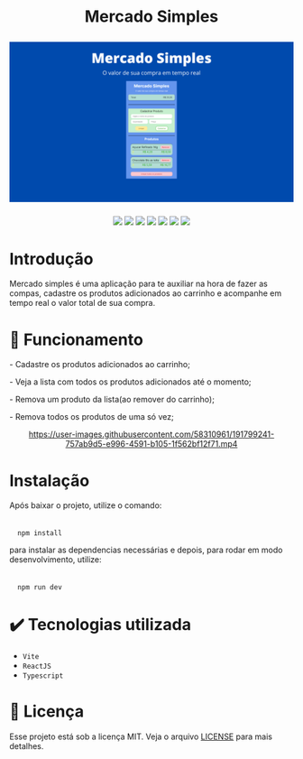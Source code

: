 <h1 align="center">
  <p align="center">Mercado Simples</p>
  <a href="">
    <img src="./src/utils/capa.png" alt="Mercado Simples Capa" />
  </a>
</h1>

<p align="center">
  <img src="https://img.shields.io/badge/npm-8.19.2-informational">
  <img src="https://img.shields.io/badge/vite-3.1.0-informational">
  <img src="https://img.shields.io/badge/typescript-4.6.4-success">
  <img src="https://img.shields.io/badge/reacjs-18.2.0-success">
  <img src="https://img.shields.io/badge/uuid-9.0.0-success">
  <img src="https://img.shields.io/badge/license-MIT-yellow">
  <img src="https://img.shields.io/badge/release date-september-ff69b4">
</p>


# Introdução

Mercado simples é uma aplicação para te auxiliar na hora de fazer as compas, cadastre os produtos adicionados ao carrinho
e acompanhe em tempo real o valor total de sua compra.

# 🔨 Funcionamento

<p>- Cadastre os produtos adicionados ao carrinho;</p>
<p>- Veja a lista com todos os produtos adicionados até o momento;</p>
<p>- Remova um produto da lista(ao remover do carrinho);</p>
<p>- Remova todos os produtos de uma só vez;</p>
<div align="center">

https://user-images.githubusercontent.com/58310961/191799241-757ab9d5-e996-4591-b105-1f562bf12f71.mp4

</div>

# Instalação

<p>Após baixar o projeto, utilize o comando:</p>

<code>
  npm install
</code>

<p>
para instalar as dependencias necessárias e depois,
para rodar em modo desenvolvimento, utilize:
</p>

<code>
  npm run dev
</code>

# ✔️ Tecnologias utilizada
- ``Vite``
- ``ReactJS``
- ``Typescript``

# 📄 Licença

Esse projeto está sob a licença MIT. Veja o arquivo [LICENSE](./license) para mais detalhes.
